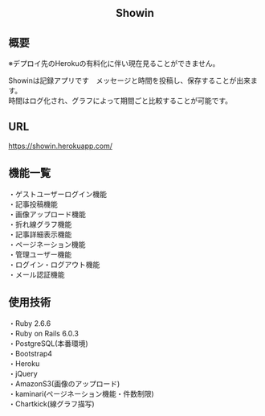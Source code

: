 <h2 align="center">Showin</h2>

## 概要

※デプロイ先のHerokuの有料化に伴い現在見ることができません。

Showinは記録アプリです　メッセージと時間を投稿し、保存することが出来ます。  
時間はログ化され、グラフによって期間ごと比較することが可能です。


## URL

https://showin.herokuapp.com/

## 機能一覧

・ゲストユーザーログイン機能  
・記事投稿機能  
・画像アップロード機能  
・折れ線グラフ機能  
・記事詳細表示機能  
・ページネーション機能  
・管理ユーザー機能  
・ログイン・ログアウト機能  
・メール認証機能  


## 使用技術

・Ruby 2.6.6  
・Ruby on Rails 6.0.3  
・PostgreSQL(本番環境)  
・Bootstrap4  
・Heroku  
・jQuery  
・AmazonS3(画像のアップロード)  
・kaminari(ページネーション機能・件数制限)  
・Chartkick(線グラフ描写)  


